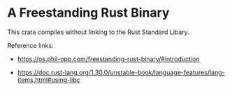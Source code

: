 # A Freestanding Rust Binary

This crate compiles without linking to the Rust Standard Libary.

Reference links:

- https://os.phil-opp.com/freestanding-rust-binary/#introduction

- https://doc.rust-lang.org/1.30.0/unstable-book/language-features/lang-items.html#using-libc